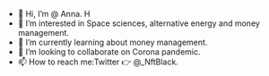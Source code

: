 - 👋 Hi, I’m @ Anna. H 
- 👀 I’m interested in Space sciences, alternative energy and money management.
- 🌱 I’m currently learning about money management.
- 💞️ I’m looking to collaborate on Corona pandemic.
- 📫 How to reach me:Twitter 👉 @_NftBlack.

<!---
Anna/Anna is a ✨ special ✨ repository because its `README.md` (this file) appears on your GitHub profile.
You can click the Preview link to take a look at your changes.
--->
